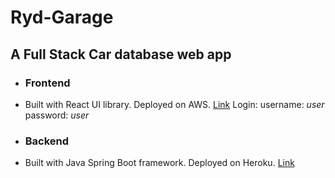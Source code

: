 # Ryd-Garage
## A Full Stack Car database web app
  - ### Frontend 
  - Built with React UI library. Deployed on AWS. [Link](https://frontend.d32wd9j2ruj9lb.amplifyapp.com/)
      Login: username: _user_ password: _user_

  - ### Backend 
  - Built with Java Spring Boot framework. Deployed on Heroku. [Link](https://ryd-backend.herokuapp.com/)

